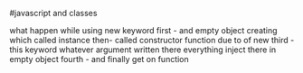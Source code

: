 #javascript and classes

what happen while using new keyword 
first - and empty object creating  which called instance 
then- called constructor function due to of new 
third - this keyword whatever argument written there everything inject there in empty object
fourth - and finally get on function 
